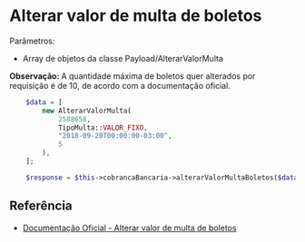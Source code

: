 # Alterar valor de multa de boletos

Parâmetros:
- Array de objetos da classe Payload/AlterarValorMulta

<b>Observação: </b>A quantidade máxima de boletos quer alterados por requisição é de 10, de acordo com a documentação oficial.

```php
    $data = [
        new AlterarValorMulta(
            2588658,
            TipoMulta::VALOR_FIXO,
            "2018-09-20T00:00:00-03:00",
            5
        ),
    ];

    $response = $this->cobrancaBancaria->alterarValorMultaBoletos($data);
```

## Referência

- [Documentação Oficial - Alterar valor de multa de boletos](https://documenter.getpostman.com/view/20565799/Uzs6yNhe#ca8c2a45-6c68-474d-b3ad-3e2b46b38657)